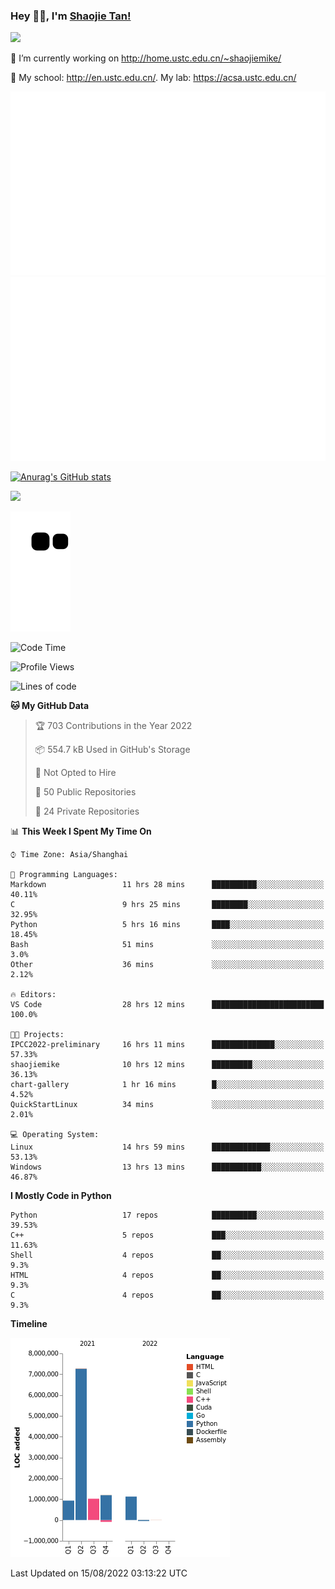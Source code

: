 

<!--
**Kirrito-k423/Kirrito-k423** is a ✨ _special_ ✨ repository because its `README.md` (this file) appears on your GitHub profile.

Here are some ideas to get you started:

- 🔭 I’m currently working on ...
- 🌱 I’m currently learning ...
- 👯 I’m looking to collaborate on ...
- 🤔 I’m looking for help with ...
- 💬 Ask me about ...
- 📫 How to reach me: ...
- 😄 Pronouns: ...
- ⚡ Fun fact: ...
-->
### Hey 👋🏽, I'm [Shaojie Tan!](http://home.ustc.edu.cn/~shaojiemike/about)

![](https://visitor-badge.glitch.me/badge?page_id=Kirrito-k423.Kirrito-k423)

🔭 I’m currently working on http://home.ustc.edu.cn/~shaojiemike/

👯 My school: http://en.ustc.edu.cn/. My lab: https://acsa.ustc.edu.cn/

![](https://github.com/Kirrito-k423/github-stats/blob/master/generated/overview.svg)
![](https://github.com/Kirrito-k423/github-stats/blob/master/generated/languages.svg)

[![Anurag's GitHub stats](https://github-readme-stats.vercel.app/api?username=Kirrito-k423&theme=flag-india&show_icons=true&hide=stars,prs,issues,contribs)](https://github.com/anuraghazra/github-readme-stats)

![](https://github-profile-summary-cards.vercel.app/api/cards/profile-details?username=Kirrito-k423&theme=vue)

![snake gif](https://github.com/Kirrito-k423/Kirrito-k423/blob/output/github-contribution-grid-snake.svg)

<!--START_SECTION:waka-->
![Code Time](http://img.shields.io/badge/Code%20Time-446%20hrs%2020%20mins-blue)

![Profile Views](http://img.shields.io/badge/Profile%20Views-0-blue)

![Lines of code](https://img.shields.io/badge/From%20Hello%20World%20I%27ve%20Written-11%20Million%20lines%20of%20code-blue)

**🐱 My GitHub Data** 

> 🏆 703 Contributions in the Year 2022
 > 
> 📦 554.7 kB Used in GitHub's Storage 
 > 
> 🚫 Not Opted to Hire
 > 
> 📜 50 Public Repositories 
 > 
> 🔑 24 Private Repositories  
 > 
📊 **This Week I Spent My Time On** 

```text
⌚︎ Time Zone: Asia/Shanghai

💬 Programming Languages: 
Markdown                 11 hrs 28 mins      ██████████░░░░░░░░░░░░░░░   40.11% 
C                        9 hrs 25 mins       ████████░░░░░░░░░░░░░░░░░   32.95% 
Python                   5 hrs 16 mins       ████░░░░░░░░░░░░░░░░░░░░░   18.45% 
Bash                     51 mins             ░░░░░░░░░░░░░░░░░░░░░░░░░   3.0% 
Other                    36 mins             ░░░░░░░░░░░░░░░░░░░░░░░░░   2.12%

🔥 Editors: 
VS Code                  28 hrs 12 mins      █████████████████████████   100.0%

🐱‍💻 Projects: 
IPCC2022-preliminary     16 hrs 11 mins      ██████████████░░░░░░░░░░░   57.33% 
shaojiemike              10 hrs 12 mins      █████████░░░░░░░░░░░░░░░░   36.13% 
chart-gallery            1 hr 16 mins        █░░░░░░░░░░░░░░░░░░░░░░░░   4.52% 
QuickStartLinux          34 mins             ░░░░░░░░░░░░░░░░░░░░░░░░░   2.01%

💻 Operating System: 
Linux                    14 hrs 59 mins      █████████████░░░░░░░░░░░░   53.13% 
Windows                  13 hrs 13 mins      ███████████░░░░░░░░░░░░░░   46.87%

```

**I Mostly Code in Python** 

```text
Python                   17 repos            ██████████░░░░░░░░░░░░░░░   39.53% 
C++                      5 repos             ███░░░░░░░░░░░░░░░░░░░░░░   11.63% 
Shell                    4 repos             ██░░░░░░░░░░░░░░░░░░░░░░░   9.3% 
HTML                     4 repos             ██░░░░░░░░░░░░░░░░░░░░░░░   9.3% 
C                        4 repos             ██░░░░░░░░░░░░░░░░░░░░░░░   9.3%

```


**Timeline**

![Chart not found](https://raw.githubusercontent.com/Kirrito-k423/Kirrito-k423/main/charts/bar_graph.png) 


 Last Updated on 15/08/2022 03:13:22 UTC
<!--END_SECTION:waka-->

